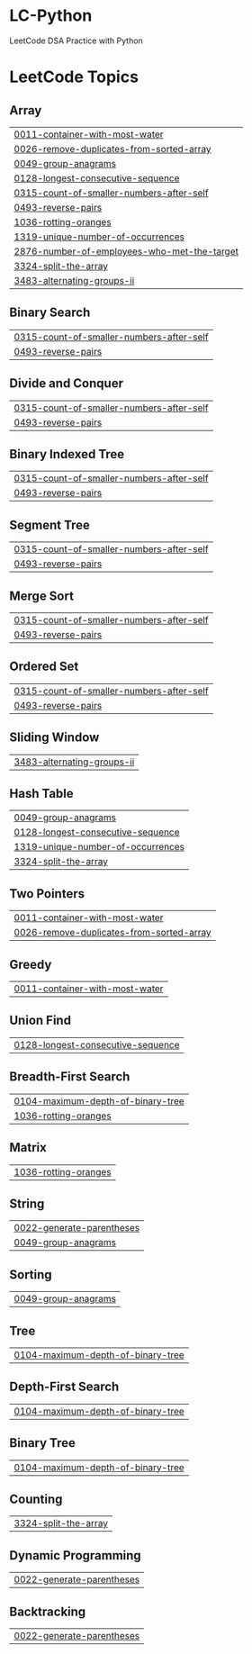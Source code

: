 # LC-Python
LeetCode DSA Practice with Python

<!---LeetCode Topics Start-->
# LeetCode Topics
## Array
|  |
| ------- |
| [0011-container-with-most-water](https://github.com/chiillbro/LC-Python/tree/master/0011-container-with-most-water) |
| [0026-remove-duplicates-from-sorted-array](https://github.com/chiillbro/LC-Python/tree/master/0026-remove-duplicates-from-sorted-array) |
| [0049-group-anagrams](https://github.com/chiillbro/LC-Python/tree/master/0049-group-anagrams) |
| [0128-longest-consecutive-sequence](https://github.com/chiillbro/LC-Python/tree/master/0128-longest-consecutive-sequence) |
| [0315-count-of-smaller-numbers-after-self](https://github.com/chiillbro/LC-Python/tree/master/0315-count-of-smaller-numbers-after-self) |
| [0493-reverse-pairs](https://github.com/chiillbro/LC-Python/tree/master/0493-reverse-pairs) |
| [1036-rotting-oranges](https://github.com/chiillbro/LC-Python/tree/master/1036-rotting-oranges) |
| [1319-unique-number-of-occurrences](https://github.com/chiillbro/LC-Python/tree/master/1319-unique-number-of-occurrences) |
| [2876-number-of-employees-who-met-the-target](https://github.com/chiillbro/LC-Python/tree/master/2876-number-of-employees-who-met-the-target) |
| [3324-split-the-array](https://github.com/chiillbro/LC-Python/tree/master/3324-split-the-array) |
| [3483-alternating-groups-ii](https://github.com/chiillbro/LC-Python/tree/master/3483-alternating-groups-ii) |
## Binary Search
|  |
| ------- |
| [0315-count-of-smaller-numbers-after-self](https://github.com/chiillbro/LC-Python/tree/master/0315-count-of-smaller-numbers-after-self) |
| [0493-reverse-pairs](https://github.com/chiillbro/LC-Python/tree/master/0493-reverse-pairs) |
## Divide and Conquer
|  |
| ------- |
| [0315-count-of-smaller-numbers-after-self](https://github.com/chiillbro/LC-Python/tree/master/0315-count-of-smaller-numbers-after-self) |
| [0493-reverse-pairs](https://github.com/chiillbro/LC-Python/tree/master/0493-reverse-pairs) |
## Binary Indexed Tree
|  |
| ------- |
| [0315-count-of-smaller-numbers-after-self](https://github.com/chiillbro/LC-Python/tree/master/0315-count-of-smaller-numbers-after-self) |
| [0493-reverse-pairs](https://github.com/chiillbro/LC-Python/tree/master/0493-reverse-pairs) |
## Segment Tree
|  |
| ------- |
| [0315-count-of-smaller-numbers-after-self](https://github.com/chiillbro/LC-Python/tree/master/0315-count-of-smaller-numbers-after-self) |
| [0493-reverse-pairs](https://github.com/chiillbro/LC-Python/tree/master/0493-reverse-pairs) |
## Merge Sort
|  |
| ------- |
| [0315-count-of-smaller-numbers-after-self](https://github.com/chiillbro/LC-Python/tree/master/0315-count-of-smaller-numbers-after-self) |
| [0493-reverse-pairs](https://github.com/chiillbro/LC-Python/tree/master/0493-reverse-pairs) |
## Ordered Set
|  |
| ------- |
| [0315-count-of-smaller-numbers-after-self](https://github.com/chiillbro/LC-Python/tree/master/0315-count-of-smaller-numbers-after-self) |
| [0493-reverse-pairs](https://github.com/chiillbro/LC-Python/tree/master/0493-reverse-pairs) |
## Sliding Window
|  |
| ------- |
| [3483-alternating-groups-ii](https://github.com/chiillbro/LC-Python/tree/master/3483-alternating-groups-ii) |
## Hash Table
|  |
| ------- |
| [0049-group-anagrams](https://github.com/chiillbro/LC-Python/tree/master/0049-group-anagrams) |
| [0128-longest-consecutive-sequence](https://github.com/chiillbro/LC-Python/tree/master/0128-longest-consecutive-sequence) |
| [1319-unique-number-of-occurrences](https://github.com/chiillbro/LC-Python/tree/master/1319-unique-number-of-occurrences) |
| [3324-split-the-array](https://github.com/chiillbro/LC-Python/tree/master/3324-split-the-array) |
## Two Pointers
|  |
| ------- |
| [0011-container-with-most-water](https://github.com/chiillbro/LC-Python/tree/master/0011-container-with-most-water) |
| [0026-remove-duplicates-from-sorted-array](https://github.com/chiillbro/LC-Python/tree/master/0026-remove-duplicates-from-sorted-array) |
## Greedy
|  |
| ------- |
| [0011-container-with-most-water](https://github.com/chiillbro/LC-Python/tree/master/0011-container-with-most-water) |
## Union Find
|  |
| ------- |
| [0128-longest-consecutive-sequence](https://github.com/chiillbro/LC-Python/tree/master/0128-longest-consecutive-sequence) |
## Breadth-First Search
|  |
| ------- |
| [0104-maximum-depth-of-binary-tree](https://github.com/chiillbro/LC-Python/tree/master/0104-maximum-depth-of-binary-tree) |
| [1036-rotting-oranges](https://github.com/chiillbro/LC-Python/tree/master/1036-rotting-oranges) |
## Matrix
|  |
| ------- |
| [1036-rotting-oranges](https://github.com/chiillbro/LC-Python/tree/master/1036-rotting-oranges) |
## String
|  |
| ------- |
| [0022-generate-parentheses](https://github.com/chiillbro/LC-Python/tree/master/0022-generate-parentheses) |
| [0049-group-anagrams](https://github.com/chiillbro/LC-Python/tree/master/0049-group-anagrams) |
## Sorting
|  |
| ------- |
| [0049-group-anagrams](https://github.com/chiillbro/LC-Python/tree/master/0049-group-anagrams) |
## Tree
|  |
| ------- |
| [0104-maximum-depth-of-binary-tree](https://github.com/chiillbro/LC-Python/tree/master/0104-maximum-depth-of-binary-tree) |
## Depth-First Search
|  |
| ------- |
| [0104-maximum-depth-of-binary-tree](https://github.com/chiillbro/LC-Python/tree/master/0104-maximum-depth-of-binary-tree) |
## Binary Tree
|  |
| ------- |
| [0104-maximum-depth-of-binary-tree](https://github.com/chiillbro/LC-Python/tree/master/0104-maximum-depth-of-binary-tree) |
## Counting
|  |
| ------- |
| [3324-split-the-array](https://github.com/chiillbro/LC-Python/tree/master/3324-split-the-array) |
## Dynamic Programming
|  |
| ------- |
| [0022-generate-parentheses](https://github.com/chiillbro/LC-Python/tree/master/0022-generate-parentheses) |
## Backtracking
|  |
| ------- |
| [0022-generate-parentheses](https://github.com/chiillbro/LC-Python/tree/master/0022-generate-parentheses) |
<!---LeetCode Topics End-->